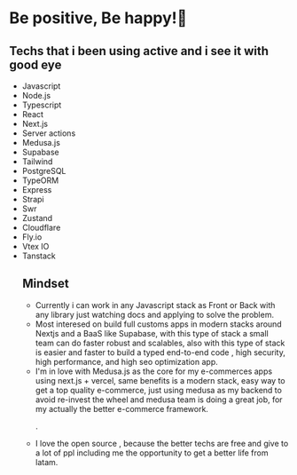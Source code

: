 
<h1 align="start">Be positive, Be happy!🌱</h1>

<h2>Techs that i been using active and i see it with good eye </h2>
<ul >
<li>Javascript</li>
<li>Node.js</li>
<li>Typescript</li>
<li>React</li>
<li>Next.js</li>
<li>Server actions</li>
<li>Medusa.js</li>
<li>Supabase</li>
<li>Tailwind</li>
<li>PostgreSQL</li>
<li>TypeORM</li>
<li>Express</li>
<li>Strapi</li>
<li>Swr</li>
<li>Zustand</li>
<li>Cloudflare</li>
<li>Fly.io</li>
<li>Vtex IO</li>
<li>Tanstack</li>

<h2>Mindset</h2>

<ul>
  <li>Currently i can work in any Javascript stack as Front or Back with any library just watching docs and applying to solve the problem.</li>
  <li>Most interesed on build full customs apps in modern stacks around Nextjs and a BaaS like Supabase, with this type of stack a small team can do faster robust and scalables, also with this type of stack is easier and faster to build a typed end-to-end code , high security, high performance, and high seo optimization app.
  <li> I'm in love with Medusa.js as the core for my e-commerces apps using next.js + vercel, same benefits is a modern stack, easy way to get a top quality e-commerce, just using medusa as my backend to avoid re-invest the wheel and medusa team 
is doing a great job, for my actually the better e-commerce framework.

.</li>
  <li>I love the open source , because the better techs are free and give to a lot of ppl including me the opportunity to get a better life from latam.
</li>
</p>

</ul>
